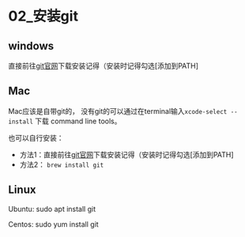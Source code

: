 <!--
 * @Author: Binqi Ni
 * @Date: 2021-09-18 00:21:02
 * @LastEditTime: 2021-09-18 00:21:03
 * @LastEditors: Binqi Ni
 * @FilePath: /Git-learning/02_安装git.md
-->

# 02_安装git

## windows

直接前往[git官网](https://git-scm.com/download/win)下载安装记得（安装时记得勾选[添加到PATH]

## Mac

Mac应该是自带git的， 没有git的可以通过在terminal输入`xcode-select --install` 下载 command line tools。

也可以自行安装：

- 方法1：直接前往[git官网](https://git-scm.com/download/mac)下载安装记得（安装时记得勾选[添加到PATH]
- 方法2： `brew install git`

## Linux

Ubuntu: sudo apt install git

Centos: sudo yum install git
